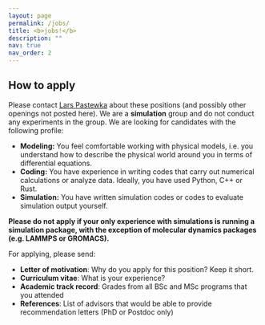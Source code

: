 ```yaml
---
layout: page
permalink: /jobs/
title: <b>jobs!</b>
description: ""
nav: true
nav_order: 2
---
```


## How to apply

Please contact [Lars Pastewka](mailto:lars.pastewka@imtek.uni-freiburg.de) about these positions (and possibly other openings not posted here). We are a **simulation** group and do not conduct any experiments in the group. We are looking for candidates with the following profile:
* **Modeling:** You feel comfortable working with physical models, i.e. you understand how to describe the physical world around you in terms of differential equations.
* **Coding:** You have experience in writing codes that carry out numerical calculations or analyze data. Ideally, you have used Python, C++ or Rust.
* **Simulation:** You have written simulation codes or codes to evaluate simulation output yourself.

**Please do not apply if your only experience with simulations is running a simulation package, with the exception of molecular dynamics packages (e.g. LAMMPS or GROMACS).**

For applying, please send:
* **Letter of motivation**: Why do you apply for this position? Keep it short.
* **Curriculum vitae**: What is your experience?
* **Academic track record**: Grades from all BSc and MSc programs that you attended
* **References**: List of advisors that would be able to provide recommendation letters (PhD or Postdoc only)
